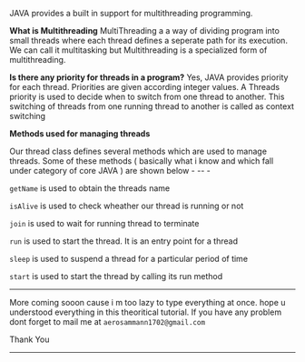 JAVA provides a built in support for multithreading programming. 

**What is Multithreading**
MultiThreading a a way of dividing program into small threads where each thread defines a seperate path for its execution.
We can call it multitasking but Multithreading is a specialized form of multithreading.

**Is there any priority for threads in a program?**
Yes, JAVA provides priority for each thread. Priorities are given according integer values. A Threads priority is used to decide when to
switch from one thread to another. This switching of threads from one running thread to another is called as context switching



**Methods used for managing threads**

Our thread class defines several methods which are used to manage threads. Some of these methods ( basically what i know and 
which fall under category of core JAVA ) are shown below - -- - 

``getName`` is used to obtain the threads name

``isAlive`` is used to check wheather our thread is running or not

``join`` is used to wait for running thread to terminate

``run`` is used to start the thread. It is an entry point for a thread

``sleep`` is used to suspend a thread for a particular period of time

``start`` is used to start the thread by calling its run method




******************************************************************************************************************
More coming sooon cause i m too lazy to type everything at once. hope u understood everything in this theoritical 
tutorial. If you have any problem dont forget to mail me at ``aerosammann1702@gmail.com``

Thank You
*******************************************************************************************************************
